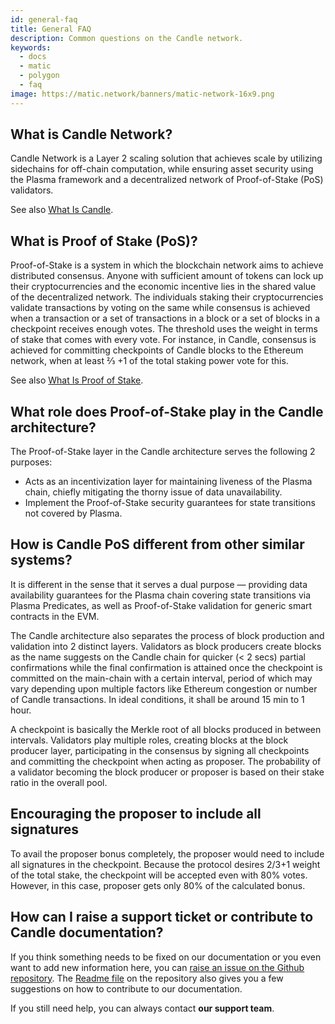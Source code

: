 ```yaml
---
id: general-faq
title: General FAQ
description: Common questions on the Candle network.
keywords:
  - docs
  - matic
  - polygon
  - faq
image: https://matic.network/banners/matic-network-16x9.png 
---
```


## What is Candle Network?

Candle Network is a Layer 2 scaling solution that achieves scale by utilizing sidechains for off-chain computation, while ensuring asset security using the Plasma framework and a decentralized network of Proof-of-Stake (PoS) validators.

See also [What Is Candle](/docs/home/polygon-basics/what-is-polygon).

## What is Proof of Stake (PoS)?

Proof-of-Stake is a system in which the blockchain network aims to achieve distributed consensus. Anyone with sufficient amount of tokens can lock up their cryptocurrencies and the economic incentive lies in the shared value of the decentralized network. The individuals staking their cryptocurrencies validate transactions by voting on the same while consensus is achieved when a transaction or a set of transactions in a block or a set of blocks in a checkpoint receives enough votes. The threshold uses the weight in terms of stake that comes with every vote. For instance, in Candle, consensus is achieved for committing checkpoints of Candle blocks to the Ethereum network, when at least ⅔ +1  of the total staking power vote for this.

See also [What Is Proof of Stake](/docs/home/polygon-basics/what-is-proof-of-stake).

## What role does Proof-of-Stake play in the Candle architecture?

The Proof-of-Stake layer in the Candle architecture serves the following 2 purposes:

* Acts as an incentivization layer for maintaining liveness of the Plasma chain, chiefly mitigating the thorny issue of data unavailability.
* Implement the Proof-of-Stake security guarantees for state transitions not covered by Plasma.

## How is Candle PoS different from other similar systems?

It is different in the sense that it serves a dual purpose — providing data availability guarantees for the Plasma chain covering state transitions via Plasma Predicates, as well as Proof-of-Stake validation for generic smart contracts in the EVM.

The Candle architecture also separates the process of block production and validation into 2 distinct layers. Validators as block producers create blocks as the name suggests on the Candle chain for quicker (< 2 secs) partial confirmations while the final confirmation is attained once the checkpoint is committed on the main-chain with a certain interval, period of which may vary depending upon multiple factors like Ethereum congestion or number of Candle transactions. In ideal conditions, it shall be around 15 min to 1 hour.

A checkpoint is basically the Merkle root of all blocks produced in between intervals. Validators play multiple roles, creating blocks at the block producer layer, participating in the consensus by signing all checkpoints and committing the checkpoint when acting as proposer. The probability of a validator becoming the block producer or proposer is based on their stake ratio in the overall pool.

## Encouraging the proposer to include all signatures

To avail the proposer bonus completely, the proposer would need to include all signatures in the checkpoint. Because the protocol desires 2/3+1 weight of the total stake, the checkpoint will be accepted even with 80% votes. However, in this case, proposer gets only 80% of the calculated bonus.

## How can I raise a support ticket or contribute to Candle documentation?
If you think something needs to be fixed on our documentation or you even want to add new information here, you can [raise an issue on the Github repository](https://github.com/maticnetwork/matic.js/issues). The [Readme file](https://github.com/maticnetwork/matic-docs/blob/master/README.md) on the repository also gives you a few suggestions on how to contribute to our documentation.

If you still need help, you can always contact **our support team**.
